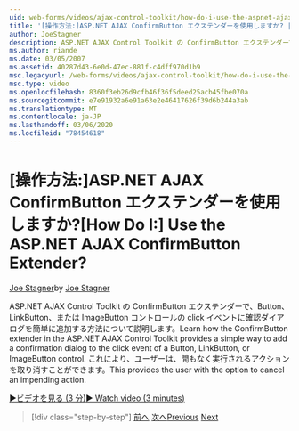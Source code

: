 ```yaml
---
uid: web-forms/videos/ajax-control-toolkit/how-do-i-use-the-aspnet-ajax-confirmbutton-extender
title: '[操作方法:]ASP.NET AJAX ConfirmButton エクステンダーを使用しますか? | Microsoft Docs'
author: JoeStagner
description: ASP.NET AJAX Control Toolkit の ConfirmButton エクステンダーで、ボタンの click イベントに確認ダイアログを簡単に追加する方法について説明します。
ms.author: riande
ms.date: 03/05/2007
ms.assetid: 40287d43-6e0d-47ec-881f-c4dff970d1b9
msc.legacyurl: /web-forms/videos/ajax-control-toolkit/how-do-i-use-the-aspnet-ajax-confirmbutton-extender
msc.type: video
ms.openlocfilehash: 8360f3eb26d9cfb46f36f5deed25acb45fbe070a
ms.sourcegitcommit: e7e91932a6e91a63e2e46417626f39d6b244a3ab
ms.translationtype: MT
ms.contentlocale: ja-JP
ms.lasthandoff: 03/06/2020
ms.locfileid: "78454618"
---
```

# <a name="how-do-i-use-the-aspnet-ajax-confirmbutton-extender"></a><span data-ttu-id="ae3c8-104">[操作方法:]ASP.NET AJAX ConfirmButton エクステンダーを使用しますか?</span><span class="sxs-lookup"><span data-stu-id="ae3c8-104">[How Do I:] Use the ASP.NET AJAX ConfirmButton Extender?</span></span>

<span data-ttu-id="ae3c8-105">[Joe Stagner](https://github.com/JoeStagner)</span><span class="sxs-lookup"><span data-stu-id="ae3c8-105">by [Joe Stagner](https://github.com/JoeStagner)</span></span>

<span data-ttu-id="ae3c8-106">ASP.NET AJAX Control Toolkit の ConfirmButton エクステンダーで、Button、LinkButton、または ImageButton コントロールの click イベントに確認ダイアログを簡単に追加する方法について説明します。</span><span class="sxs-lookup"><span data-stu-id="ae3c8-106">Learn how the ConfirmButton extender in the ASP.NET AJAX Control Toolkit provides a simple way to add a confirmation dialog to the click event of a Button, LinkButton, or ImageButton control.</span></span> <span data-ttu-id="ae3c8-107">これにより、ユーザーは、間もなく実行されるアクションを取り消すことができます。</span><span class="sxs-lookup"><span data-stu-id="ae3c8-107">This provides the user with the option to cancel an impending action.</span></span>

[<span data-ttu-id="ae3c8-108">&#9654;ビデオを見る (3 分)</span><span class="sxs-lookup"><span data-stu-id="ae3c8-108">&#9654; Watch video (3 minutes)</span></span>](https://channel9.msdn.com/Blogs/ASP-NET-Site-Videos/how-do-i-use-the-aspnet-ajax-confirmbutton-extender)

> [!div class="step-by-step"]
> <span data-ttu-id="ae3c8-109">[前へ](how-do-i-get-started-with-the-aspnet-ajax-animation-extender-control.md)
> [次へ](how-do-i-use-the-aspnet-ajax-slider-control.md)</span><span class="sxs-lookup"><span data-stu-id="ae3c8-109">[Previous](how-do-i-get-started-with-the-aspnet-ajax-animation-extender-control.md)
[Next](how-do-i-use-the-aspnet-ajax-slider-control.md)</span></span>
